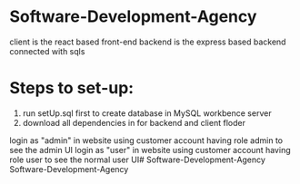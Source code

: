 # Software-Development-Agency
client is the react based front-end
backend is the express based backend connected with sqls

# Steps to set-up:
1. run setUp.sql first to create database in MySQL workbence server
2. download all dependencies in for backend and client floder

login as "admin" in website using customer account having role admin to see the admin UI
login as "user" in website using customer account having role user to see the normal user UI# 
Software-Development-Agency
Software-Development-Agency
